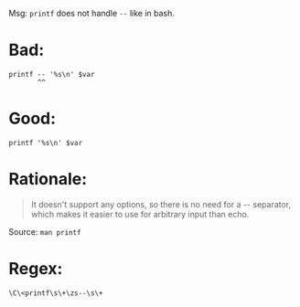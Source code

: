 Msg: `printf` does not handle `--` like in bash.

# Bad:

    printf -- '%s\n' $var
           ^^

# Good:

    printf '%s\n' $var

# Rationale:

   > It doesn't support any options, so there is no need for a -- separator,
   > which makes it easier to use for arbitrary input than echo.

Source: `man printf`

# Regex:

    \C\<printf\s\+\zs--\s\+

